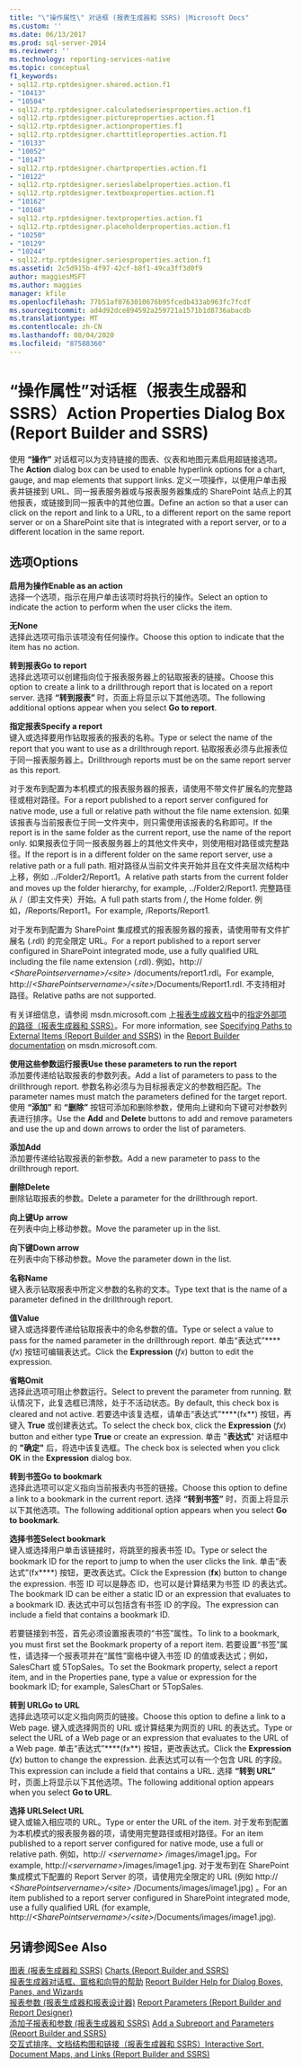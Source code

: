 ```yaml
---
title: "\"操作属性\" 对话框 (报表生成器和 SSRS) |Microsoft Docs"
ms.custom: ''
ms.date: 06/13/2017
ms.prod: sql-server-2014
ms.reviewer: ''
ms.technology: reporting-services-native
ms.topic: conceptual
f1_keywords:
- sql12.rtp.rptdesigner.shared.action.f1
- "10413"
- "10504"
- sql12.rtp.rptdesigner.calculatedseriesproperties.action.f1
- sql12.rtp.rptdesigner.pictureproperties.action.f1
- sql12.rtp.rptdesigner.actionproperties.f1
- sql12.rtp.rptdesigner.charttitleproperties.action.f1
- "10133"
- "10052"
- "10147"
- sql12.rtp.rptdesigner.chartproperties.action.f1
- "10122"
- sql12.rtp.rptdesigner.serieslabelproperties.action.f1
- sql12.rtp.rptdesigner.textboxproperties.action.f1
- "10162"
- "10168"
- sql12.rtp.rptdesigner.textproperties.action.f1
- sql12.rtp.rptdesigner.placeholderproperties.action.f1
- "10250"
- "10129"
- "10244"
- sql12.rtp.rptdesigner.seriesproperties.action.f1
ms.assetid: 2c5d915b-4f97-42cf-b8f1-49ca3ff3d0f9
author: maggiesMSFT
ms.author: maggies
manager: kfile
ms.openlocfilehash: 77b51af0763010676b95fcedb433ab963fc7fcdf
ms.sourcegitcommit: ad4d92dce894592a259721a1571b1d8736abacdb
ms.translationtype: MT
ms.contentlocale: zh-CN
ms.lasthandoff: 08/04/2020
ms.locfileid: "87588360"
---
```

# <a name="action-properties-dialog-box-report-builder-and-ssrs"></a><span data-ttu-id="f5510-102">“操作属性”对话框（报表生成器和 SSRS）</span><span class="sxs-lookup"><span data-stu-id="f5510-102">Action Properties Dialog Box (Report Builder and SSRS)</span></span>
  <span data-ttu-id="f5510-103">使用 **“操作”** 对话框可以为支持链接的图表、仪表和地图元素启用超链接选项。</span><span class="sxs-lookup"><span data-stu-id="f5510-103">The **Action** dialog box can be used to enable hyperlink options for a chart, gauge, and map elements that support links.</span></span> <span data-ttu-id="f5510-104">定义一项操作，以便用户单击报表并链接到 URL、同一报表服务器或与报表服务器集成的 SharePoint 站点上的其他报表，或链接到同一报表中的其他位置。</span><span class="sxs-lookup"><span data-stu-id="f5510-104">Define an action so that a user can click on the report and link to a URL, to a different report on the same report server or on a SharePoint site that is integrated with a report server, or to a different location in the same report.</span></span>  
  
## <a name="options"></a><span data-ttu-id="f5510-105">选项</span><span class="sxs-lookup"><span data-stu-id="f5510-105">Options</span></span>  
 <span data-ttu-id="f5510-106">**启用为操作**</span><span class="sxs-lookup"><span data-stu-id="f5510-106">**Enable as an action**</span></span>  
 <span data-ttu-id="f5510-107">选择一个选项，指示在用户单击该项时将执行的操作。</span><span class="sxs-lookup"><span data-stu-id="f5510-107">Select an option to indicate the action to perform when the user clicks the item.</span></span>  
  
 <span data-ttu-id="f5510-108">**无**</span><span class="sxs-lookup"><span data-stu-id="f5510-108">**None**</span></span>  
 <span data-ttu-id="f5510-109">选择此选项可指示该项没有任何操作。</span><span class="sxs-lookup"><span data-stu-id="f5510-109">Choose this option to indicate that the item has no action.</span></span>  
  
 <span data-ttu-id="f5510-110">**转到报表**</span><span class="sxs-lookup"><span data-stu-id="f5510-110">**Go to report**</span></span>  
 <span data-ttu-id="f5510-111">选择此选项可以创建指向位于报表服务器上的钻取报表的链接。</span><span class="sxs-lookup"><span data-stu-id="f5510-111">Choose this option to create a link to a drillthrough report that is located on a report server.</span></span> <span data-ttu-id="f5510-112">选择 **“转到报表”** 时，页面上将显示以下其他选项。</span><span class="sxs-lookup"><span data-stu-id="f5510-112">The following additional options appear when you select **Go to report**.</span></span>  
  
 <span data-ttu-id="f5510-113">**指定报表**</span><span class="sxs-lookup"><span data-stu-id="f5510-113">**Specify a report**</span></span>  
 <span data-ttu-id="f5510-114">键入或选择要用作钻取报表的报表的名称。</span><span class="sxs-lookup"><span data-stu-id="f5510-114">Type or select the name of the report that you want to use as a drillthrough report.</span></span> <span data-ttu-id="f5510-115">钻取报表必须与此报表位于同一报表服务器上。</span><span class="sxs-lookup"><span data-stu-id="f5510-115">Drillthrough reports must be on the same report server as this report.</span></span>  
  
 <span data-ttu-id="f5510-116">对于发布到配置为本机模式的报表服务器的报表，请使用不带文件扩展名的完整路径或相对路径。</span><span class="sxs-lookup"><span data-stu-id="f5510-116">For a report published to a report server configured for native mode, use a full or relative path without the file name extension.</span></span> <span data-ttu-id="f5510-117">如果该报表与当前报表位于同一文件夹中，则只需使用该报表的名称即可。</span><span class="sxs-lookup"><span data-stu-id="f5510-117">If the report is in the same folder as the current report, use the name of the report only.</span></span> <span data-ttu-id="f5510-118">如果报表位于同一报表服务器上的其他文件夹中，则使用相对路径或完整路径。</span><span class="sxs-lookup"><span data-stu-id="f5510-118">If the report is in a different folder on the same report server, use a relative path or a full path.</span></span> <span data-ttu-id="f5510-119">相对路径从当前文件夹开始并且在文件夹层次结构中上移，例如 ../Folder2/Report1。</span><span class="sxs-lookup"><span data-stu-id="f5510-119">A relative path starts from the current folder and moves up the folder hierarchy, for example, ../Folder2/Report1.</span></span> <span data-ttu-id="f5510-120">完整路径从 /（即主文件夹）开始。</span><span class="sxs-lookup"><span data-stu-id="f5510-120">A full path starts from /, the Home folder.</span></span> <span data-ttu-id="f5510-121">例如，/Reports/Report1。</span><span class="sxs-lookup"><span data-stu-id="f5510-121">For example, /Reports/Report1.</span></span>  
  
 <span data-ttu-id="f5510-122">对于发布到配置为 SharePoint 集成模式的报表服务器的报表，请使用带有文件扩展名 (.rdl) 的完全限定 URL。</span><span class="sxs-lookup"><span data-stu-id="f5510-122">For a report published to a report server configured in SharePoint integrated mode, use a fully qualified URL including the file name extension (.rdl).</span></span> <span data-ttu-id="f5510-123">例如，http:// *\<SharePointservername>/\<site>* /documents/report1.rdl。</span><span class="sxs-lookup"><span data-stu-id="f5510-123">For example, http://*\<SharePointservername>/\<site>*/Documents/Report1.rdl.</span></span> <span data-ttu-id="f5510-124">不支持相对路径。</span><span class="sxs-lookup"><span data-stu-id="f5510-124">Relative paths are not supported.</span></span>  
  
 <span data-ttu-id="f5510-125">有关详细信息，请参阅 msdn.microsoft.com 上[报表生成器文档](https://go.microsoft.com/fwlink/?LinkId=154494)中的[指定外部项的路径（报表生成器和 SSRS）](report-design/specifying-paths-to-external-items-report-builder-and-ssrs.md)。</span><span class="sxs-lookup"><span data-stu-id="f5510-125">For more information, see [Specifying Paths to External Items &#40;Report Builder and SSRS&#41;](report-design/specifying-paths-to-external-items-report-builder-and-ssrs.md) in the [Report Builder documentation](https://go.microsoft.com/fwlink/?LinkId=154494) on msdn.microsoft.com.</span></span>  
  
 <span data-ttu-id="f5510-126">**使用这些参数运行报表**</span><span class="sxs-lookup"><span data-stu-id="f5510-126">**Use these parameters to run the report**</span></span>  
 <span data-ttu-id="f5510-127">添加要传递给钻取报表的参数列表。</span><span class="sxs-lookup"><span data-stu-id="f5510-127">Add a list of parameters to pass to the drillthrough report.</span></span> <span data-ttu-id="f5510-128">参数名称必须与为目标报表定义的参数相匹配。</span><span class="sxs-lookup"><span data-stu-id="f5510-128">The parameter names must match the parameters defined for the target report.</span></span> <span data-ttu-id="f5510-129">使用 **“添加”** 和 **“删除”** 按钮可添加和删除参数，使用向上键和向下键可对参数列表进行排序。</span><span class="sxs-lookup"><span data-stu-id="f5510-129">Use the **Add** and **Delete** buttons to add and remove parameters and use the up and down arrows to order the list of parameters.</span></span>  
  
 <span data-ttu-id="f5510-130">**添加**</span><span class="sxs-lookup"><span data-stu-id="f5510-130">**Add**</span></span>  
 <span data-ttu-id="f5510-131">添加要传递给钻取报表的新参数。</span><span class="sxs-lookup"><span data-stu-id="f5510-131">Add a new parameter to pass to the drillthrough report.</span></span>  
  
 <span data-ttu-id="f5510-132">**删除**</span><span class="sxs-lookup"><span data-stu-id="f5510-132">**Delete**</span></span>  
 <span data-ttu-id="f5510-133">删除钻取报表的参数。</span><span class="sxs-lookup"><span data-stu-id="f5510-133">Delete a parameter for the drillthrough report.</span></span>  
  
 <span data-ttu-id="f5510-134">**向上键**</span><span class="sxs-lookup"><span data-stu-id="f5510-134">**Up arrow**</span></span>  
 <span data-ttu-id="f5510-135">在列表中向上移动参数。</span><span class="sxs-lookup"><span data-stu-id="f5510-135">Move the parameter up in the list.</span></span>  
  
 <span data-ttu-id="f5510-136">**向下键**</span><span class="sxs-lookup"><span data-stu-id="f5510-136">**Down arrow**</span></span>  
 <span data-ttu-id="f5510-137">在列表中向下移动参数。</span><span class="sxs-lookup"><span data-stu-id="f5510-137">Move the parameter down in the list.</span></span>  
  
 <span data-ttu-id="f5510-138">**名称**</span><span class="sxs-lookup"><span data-stu-id="f5510-138">**Name**</span></span>  
 <span data-ttu-id="f5510-139">键入表示钻取报表中所定义参数的名称的文本。</span><span class="sxs-lookup"><span data-stu-id="f5510-139">Type text that is the name of a parameter defined in the drillthrough report.</span></span>  
  
 <span data-ttu-id="f5510-140">**值**</span><span class="sxs-lookup"><span data-stu-id="f5510-140">**Value**</span></span>  
 <span data-ttu-id="f5510-141">键入或选择要传递给钻取报表中的命名参数的值。</span><span class="sxs-lookup"><span data-stu-id="f5510-141">Type or select a value to pass for the named parameter in the drillthrough report.</span></span> <span data-ttu-id="f5510-142">单击“表达式”\*\*\*\* (*fx*) 按钮可编辑表达式。</span><span class="sxs-lookup"><span data-stu-id="f5510-142">Click the **Expression** (*fx*) button to edit the expression.</span></span>  
  
 <span data-ttu-id="f5510-143">**省略**</span><span class="sxs-lookup"><span data-stu-id="f5510-143">**Omit**</span></span>  
 <span data-ttu-id="f5510-144">选择此选项可阻止参数运行。</span><span class="sxs-lookup"><span data-stu-id="f5510-144">Select to prevent the parameter from running.</span></span> <span data-ttu-id="f5510-145">默认情况下，此复选框已清除，处于不活动状态。</span><span class="sxs-lookup"><span data-stu-id="f5510-145">By default, this check box is cleared and not active.</span></span> <span data-ttu-id="f5510-146">若要选中该复选框，请单击“表达式”\*\*\*\*(fx\*\*) 按钮，再键入 **True** 或创建表达式。</span><span class="sxs-lookup"><span data-stu-id="f5510-146">To select the check box, click the **Expression** (*fx*) button and either type **True** or create an expression.</span></span> <span data-ttu-id="f5510-147">单击 "**表达式**" 对话框中的 **"确定"** 后，将选中该复选框。</span><span class="sxs-lookup"><span data-stu-id="f5510-147">The check box is selected when you click **OK** in the **Expression** dialog box.</span></span>  
  
 <span data-ttu-id="f5510-148">**转到书签**</span><span class="sxs-lookup"><span data-stu-id="f5510-148">**Go to bookmark**</span></span>  
 <span data-ttu-id="f5510-149">选择此选项可以定义指向当前报表内书签的链接。</span><span class="sxs-lookup"><span data-stu-id="f5510-149">Choose this option to define a link to a bookmark in the current report.</span></span> <span data-ttu-id="f5510-150">选择 **“转到书签”** 时，页面上将显示以下其他选项。</span><span class="sxs-lookup"><span data-stu-id="f5510-150">The following additional option appears when you select **Go to bookmark**.</span></span>  
  
 <span data-ttu-id="f5510-151">**选择书签**</span><span class="sxs-lookup"><span data-stu-id="f5510-151">**Select bookmark**</span></span>  
 <span data-ttu-id="f5510-152">键入或选择用户单击该链接时，将跳至的报表书签 ID。</span><span class="sxs-lookup"><span data-stu-id="f5510-152">Type or select the bookmark ID for the report to jump to when the user clicks the link.</span></span> <span data-ttu-id="f5510-153">单击“表达式”(fx\*\*\*\*) 按钮，更改表达式。</span><span class="sxs-lookup"><span data-stu-id="f5510-153">Click the Expression (**fx**) button to change the expression.</span></span> <span data-ttu-id="f5510-154">书签 ID 可以是静态 ID，也可以是计算结果为书签 ID 的表达式。</span><span class="sxs-lookup"><span data-stu-id="f5510-154">The bookmark ID can be either a static ID or an expression that evaluates to a bookmark ID.</span></span> <span data-ttu-id="f5510-155">表达式中可以包括含有书签 ID 的字段。</span><span class="sxs-lookup"><span data-stu-id="f5510-155">The expression can include a field that contains a bookmark ID.</span></span>  
  
 <span data-ttu-id="f5510-156">若要链接到书签，首先必须设置报表项的“书签”属性。</span><span class="sxs-lookup"><span data-stu-id="f5510-156">To link to a bookmark, you must first set the Bookmark property of a report item.</span></span> <span data-ttu-id="f5510-157">若要设置“书签”属性，请选择一个报表项并在“属性”窗格中键入书签 ID 的值或表达式；例如，SalesChart 或 5TopSales。</span><span class="sxs-lookup"><span data-stu-id="f5510-157">To set the Bookmark property, select a report item, and in the Properties pane, type a value or expression for the bookmark ID; for example, SalesChart or 5TopSales.</span></span>  
  
 <span data-ttu-id="f5510-158">**转到 URL**</span><span class="sxs-lookup"><span data-stu-id="f5510-158">**Go to URL**</span></span>  
 <span data-ttu-id="f5510-159">选择此选项可以定义指向网页的链接。</span><span class="sxs-lookup"><span data-stu-id="f5510-159">Choose this option to define a link to a Web page.</span></span> <span data-ttu-id="f5510-160">键入或选择网页的 URL 或计算结果为网页的 URL 的表达式。</span><span class="sxs-lookup"><span data-stu-id="f5510-160">Type or select the URL of a Web page or an expression that evaluates to the URL of a Web page.</span></span> <span data-ttu-id="f5510-161">单击“表达式”\*\*\*\*(fx\*\*) 按钮，更改表达式。</span><span class="sxs-lookup"><span data-stu-id="f5510-161">Click the **Expression** (*fx*) button to change the expression.</span></span> <span data-ttu-id="f5510-162">此表达式可以有一个包含 URL 的字段。</span><span class="sxs-lookup"><span data-stu-id="f5510-162">This expression can include a field that contains a URL.</span></span> <span data-ttu-id="f5510-163">选择 **“转到 URL”** 时，页面上将显示以下其他选项。</span><span class="sxs-lookup"><span data-stu-id="f5510-163">The following additional option appears when you select **Go to URL**.</span></span>  
  
 <span data-ttu-id="f5510-164">**选择 URL**</span><span class="sxs-lookup"><span data-stu-id="f5510-164">**Select URL**</span></span>  
 <span data-ttu-id="f5510-165">键入或输入相应项的 URL。</span><span class="sxs-lookup"><span data-stu-id="f5510-165">Type or enter the URL of the item.</span></span> <span data-ttu-id="f5510-166">对于发布到配置为本机模式的报表服务器的项，请使用完整路径或相对路径。</span><span class="sxs-lookup"><span data-stu-id="f5510-166">For an item published to a report server configured for native mode, use a full or relative path.</span></span> <span data-ttu-id="f5510-167">例如，http:// *\<servername>* /images/image1.jpg。</span><span class="sxs-lookup"><span data-stu-id="f5510-167">For example, http://*\<servername>*/images/image1.jpg.</span></span> <span data-ttu-id="f5510-168">对于发布到在 SharePoint 集成模式下配置的 Report Server 的项，请使用完全限定的 URL (例如 http:// *\<SharePointservername>/\<site>* /Documents/images/image1.jpg) 。</span><span class="sxs-lookup"><span data-stu-id="f5510-168">For an item published to a report server configured in SharePoint integrated mode, use a fully qualified URL (for example, http://*\<SharePointservername>/\<site>*/Documents/images/image1.jpg).</span></span>  
  
## <a name="see-also"></a><span data-ttu-id="f5510-169">另请参阅</span><span class="sxs-lookup"><span data-stu-id="f5510-169">See Also</span></span>  
 <span data-ttu-id="f5510-170">[图表 &#40;报表生成器和 SSRS&#41;](report-design/charts-report-builder-and-ssrs.md) </span><span class="sxs-lookup"><span data-stu-id="f5510-170">[Charts &#40;Report Builder and SSRS&#41;](report-design/charts-report-builder-and-ssrs.md) </span></span>  
 <span data-ttu-id="f5510-171">[报表生成器对话框、窗格和向导的帮助](../../2014/reporting-services/report-builder-help-for-dialog-boxes-panes-and-wizards.md) </span><span class="sxs-lookup"><span data-stu-id="f5510-171">[Report Builder Help for Dialog Boxes, Panes, and Wizards](../../2014/reporting-services/report-builder-help-for-dialog-boxes-panes-and-wizards.md) </span></span>  
 <span data-ttu-id="f5510-172">[报表参数 &#40;报表生成器和报表设计器&#41;](report-design/report-parameters-report-builder-and-report-designer.md) </span><span class="sxs-lookup"><span data-stu-id="f5510-172">[Report Parameters &#40;Report Builder and Report Designer&#41;](report-design/report-parameters-report-builder-and-report-designer.md) </span></span>  
 <span data-ttu-id="f5510-173">[添加子报表和参数 &#40;报表生成器和 SSRS&#41;](report-design/add-a-subreport-and-parameters-report-builder-and-ssrs.md) </span><span class="sxs-lookup"><span data-stu-id="f5510-173">[Add a Subreport and Parameters &#40;Report Builder and SSRS&#41;](report-design/add-a-subreport-and-parameters-report-builder-and-ssrs.md) </span></span>  
 [<span data-ttu-id="f5510-174">交互式排序、文档结构图和链接（报表生成器和 SSRS）</span><span class="sxs-lookup"><span data-stu-id="f5510-174">Interactive Sort, Document Maps, and Links &#40;Report Builder and SSRS&#41;</span></span>](report-design/interactive-sort-document-maps-and-links-report-builder-and-ssrs.md)  
  
  

